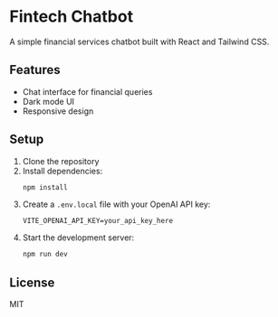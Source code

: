 # Fintech Chatbot

A simple financial services chatbot built with React and Tailwind CSS.

## Features

- Chat interface for financial queries
- Dark mode UI
- Responsive design

## Setup

1. Clone the repository
2. Install dependencies:
   ```bash
   npm install
   ```
3. Create a `.env.local` file with your OpenAI API key:
   ```
   VITE_OPENAI_API_KEY=your_api_key_here
   ```
4. Start the development server:
   ```bash
   npm run dev
   ```

## License

MIT
